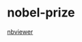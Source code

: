 # nobel-prize

[nbviewer](https://nbviewer.org/github/deadex-ng/nobel-prize/blob/main/nobel_analysis.ipynb)
